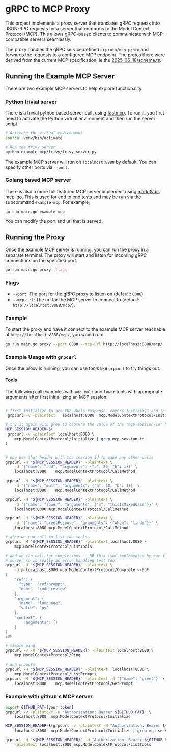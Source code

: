 # gRPC to MCP Proxy

This project implements a proxy server that translates gRPC requests into JSON-RPC requests for a server that conforms to the Model Context Protocol (MCP). This allows gRPC-based clients to communicate with MCP-compatible servers seamlessly.

The proxy handles the gRPC service defined in `proto/mcp.proto` and forwards the requests to a configured MCP endpoint. The protos there were derived from the current MCP specification, ie the [2025-06-18/schema.ts](https://github.com/modelcontextprotocol/modelcontextprotocol/blob/main/schema/2025-06-18/schema.ts).

## Running the Example MCP Server

There are two example MCP servers to help explore functionality.

### Python trivial server
There is a trivial python based server built using [fastmcp](https://gofastmcp.com/). To run it, you first need to activate the Python virtual environment and then run the server script.

```bash
# Activate the virtual environment
source .venv/bin/activate

# Run the trivy server
python example-mcp/trivy/trivy-server.py
```

The example MCP server will run on `localhost:8888` by default. You can specify 
other ports via `--port`.

### Golang based MCP server

There is also a more full featured MCP server implement using [mark3labs mcp-go](https://github.com/mark3labs/mcp-go). This is used for end to end tests and may be run via the subcommand `example-mcp`. For example, 


```
go run main.go example-mcp
```
You can modify the port and uri that is served.


## Running the Proxy

Once the example MCP server is running, you can run the proxy in a separate terminal. The proxy will start and listen for incoming gRPC connections on the specified port.

```bash
go run main.go proxy [flags]
```

### Flags

*  `--port`: The port for the gRPC proxy to listen on (default: `8080`).
*  `--mcp-url`: The url for the MCP server to connect to (default: `http://localhost:8888/mcp/`).

### Example

To start the proxy and have it connect to the example MCP server reachable at 
`http://localhost:8888/mcp/`, you would run:


```bash
go run main.go proxy --port 8080 --mcp-url http://localhost:8888/mcp/
```

### Example Usage with `grpcurl`

Once the proxy is running, you can use tools like `grpcurl` to try things out. 

#### Tools

The following call examples with `add`, `mult` and `lower` tools with appropriate 
arguments after first initiailizing an MCP session:


```bash

# first initialize to see the whole response. covers Initialize and Initialized
 grpcurl -v -plaintext   localhost:8080  mcp.ModelContextProtocol/Initialize

# try it again with grep to capture the value of the "mcp-session-id" header line
MCP_SESSION_HEADER=$(
 grpcurl -v -plaintext localhost:8080 \
    mcp.ModelContextProtocol/Initialize | grep mcp-session-id
)


# now use that header with the session id to make any other calls
grpcurl -H "${MCP_SESSION_HEADER}" -plaintext \
    -d '{"name": "add", "arguments": {"a": 20, "b": 1}}' \
    localhost:8080    mcp.ModelContextProtocol/CallMethod

grpcurl -H "${MCP_SESSION_HEADER}" -plaintext \
    -d '{"name": "mult", "arguments": {"a": 20, "b": 1}}' \
    localhost:8080    mcp.ModelContextProtocol/CallMethod

grpcurl -H "${MCP_SESSION_HEADER}" -plaintext \
    -d '{"name": "lower", "arguments": {"s": "thisIsMixedCase"}}' \
    localhost:8080 mcp.ModelContextProtocol/CallMethod

grpcurl -H "${MCP_SESSION_HEADER}" -plaintext \
    -d '{"name": "greetResouce", "arguments": {"whom": "linde"}}' \
    localhost:8080 mcp.ModelContextProtocol/CallMethod

# also we can call to list the tools
grpcurl -H "${MCP_SESSION_HEADER}" -plaintext localhost:8080 \
    mcp.ModelContextProtocol/ListTools

# and we can call for completions -- NB this isnt implemented by our fastmcp
# server so is really an error handling test too.
grpcurl -H "${MCP_SESSION_HEADER}" -plaintext \
    -d @ localhost:8080 mcp.ModelContextProtocol/Complete <<EOF
{
    "ref": {
      "type": "ref/prompt",
      "name": "code_review"
    },
    "argument": {
      "name": "language",
      "value": "py"
    },
    "context": {
        "arguments": {}
    }
}
EOF

# simple ping
grpcurl -v -H "${MCP_SESSION_HEADER}" -plaintext localhost:8080 \
    mcp.ModelContextProtocol/Ping

# and prompts
grpcurl -H "${MCP_SESSION_HEADER}" -plaintext  localhost:8080 \
    mcp.ModelContextProtocol/ListPrompts
grpcurl -H "${MCP_SESSION_HEADER}" -plaintext -d '{"name": "greet"}' \
    localhost:8080    mcp.ModelContextProtocol/GetPrompt

```

### Example with github's MCP server

```bash
export GITHUB_PAT=[your token]
grpcurl -v -plaintext -H "Authorization: Bearer ${GITHUB_PAT}" \ 
    localhost:8080  mcp.ModelContextProtocol/Initialize

MCP_SESSION_HEADER=$(grpcurl -v -plaintext -H "Authorization: Bearer ${GITHUB_PAT}" \
    localhost:8080  mcp.ModelContextProtocol/Initialize | grep mcp-session-id)

grpcurl -H "${MCP_SESSION_HEADER}" -H "Authorization: Bearer ${GITHUB_PAT}" \
    -plaintext localhost:8080 mcp.ModelContextProtocol/ListTools
```


